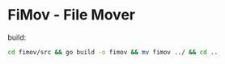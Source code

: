 # FiMov - File Mover

build:
```bash
cd fimov/src && go build -o fimov && mv fimov ../ && cd ..
```

